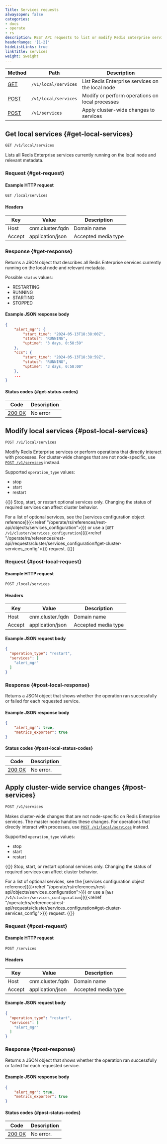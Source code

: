 ```yaml
---
Title: Services requests
alwaysopen: false
categories:
- docs
- operate
- rs
description: REST API requests to list or modify Redis Enterprise services.
headerRange: '[1-2]'
hideListLinks: true
linkTitle: services
weight: $weight
---
```


| Method | Path | Description |
|--------|------|-------------|
| [GET](#get-local-services) | `/v1/local/services` | List Redis Enterprise services on the local node |
| [POST](#post-local-services) | `/v1/local/services` | Modify or perform operations on local processes |
| [POST](#post-services) | `/v1/services` | Apply cluster-wide changes to services |

## Get local services {#get-local-services}

```sh
GET /v1/local/services
```

Lists all Redis Enterprise services currently running on the local node and relevant metadata.

### Request {#get-request}

#### Example HTTP request

```sh
GET /local/services
```


#### Headers

| Key | Value | Description |
|-----|-------|-------------|
| Host | cnm.cluster.fqdn | Domain name |
| Accept | application/json | Accepted media type |


### Response {#get-response}

Returns a JSON object that describes all Redis Enterprise services currently running on the local node and relevant metadata.

Possible `status` values: 
- RESTARTING
- RUNNING
- STARTING
- STOPPED

#### Example JSON response body

```json
{
    "alert_mgr": {
        "start_time": "2024-05-13T18:38:00Z",
        "status": "RUNNING",
        "uptime": "3 days, 0:58:59"
    },
    "ccs": {
        "start_time": "2024-05-13T18:38:59Z",
        "status": "RUNNING",
        "uptime": "3 days, 0:58:00"
    },
    ...
}
```

#### Status codes {#get-status-codes}

| Code | Description |
|------|-------------|
| [200 OK](https://www.rfc-editor.org/rfc/rfc9110.html#name-200-ok) | No error |

## Modify local services {#post-local-services}

```sh
POST /v1/local/services
```

Modify Redis Enterprise services or perform operations that directly interact with processes. For cluster-wide changes that are not node-specific, use [`POST /v1/services`](#post-services) instead.

Supported `operation_type` values:

- stop
- start
- restart

{{<warning>}}
Stop, start, or restart optional services only. Changing the status of required services can affect cluster behavior.

For a list of optional services, see the [services configuration object reference]({{<relref "/operate/rs/references/rest-api/objects/services_configuration">}}) or use a [`GET /v1/cluster/services_configuration`]({{<relref "/operate/rs/references/rest-api/requests/cluster/services_configuration#get-cluster-services_config">}}) request.
{{</warning>}}

### Request {#post-local-request}

#### Example HTTP request

```sh
POST /local/services
```

#### Headers

| Key | Value | Description |
|-----|-------|-------------|
| Host | cnm.cluster.fqdn | Domain name |
| Accept | application/json | Accepted media type |


#### Example JSON request body

```json
{
  "operation_type": "restart",
  "services": [
    "alert_mgr"
  ]
}
```

### Response {#post-local-response}

Returns a JSON object that shows whether the operation ran successfully or failed for each requested service.

#### Example JSON response body

```json
{
    "alert_mgr": true,
    "metrics_exporter": true
}
```


#### Status codes {#post-local-status-codes}

| Code | Description |
|------|-------------|
| [200 OK](https://www.rfc-editor.org/rfc/rfc9110.html#name-200-ok) | No error. |

## Apply cluster-wide service changes {#post-services}

```sh
POST /v1/services
```

Makes cluster-wide changes that are not node-specific on Redis Enterprise services. The master node handles these changes. For operations that directly interact with processes, use [`POST /v1/local/services`](#post-local-services) instead.

Supported `operation_type` values:

- stop
- start
- restart

{{<warning>}}
Stop, start, or restart optional services only. Changing the status of required services can affect cluster behavior.

For a list of optional services, see the [services configuration object reference]({{<relref "/operate/rs/references/rest-api/objects/services_configuration">}}) or use a [`GET /v1/cluster/services_configuration`]({{<relref "/operate/rs/references/rest-api/requests/cluster/services_configuration#get-cluster-services_config">}}) request.
{{</warning>}}

### Request {#post-request}

#### Example HTTP request

```sh
POST /services
```

#### Headers

| Key | Value | Description |
|-----|-------|-------------|
| Host | cnm.cluster.fqdn | Domain name |
| Accept | application/json | Accepted media type |


#### Example JSON request body

```json
{
  "operation_type": "restart",
  "services": [
    "alert_mgr"
  ]
}
```

### Response {#post-response}

Returns a JSON object that shows whether the operation ran successfully or failed for each requested service.

#### Example JSON response body

```json
{
    "alert_mgr": true,
    "metrics_exporter": true
}
```


#### Status codes {#post-status-codes}

| Code | Description |
|------|-------------|
| [200 OK](https://www.rfc-editor.org/rfc/rfc9110.html#name-200-ok) | No error. |
